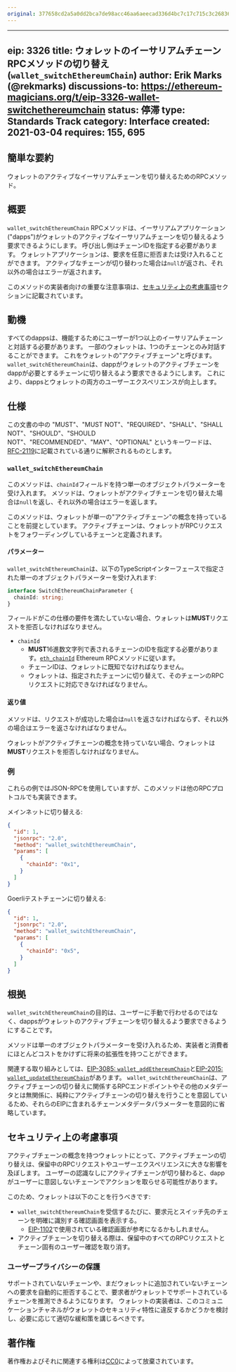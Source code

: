 ```yaml
---
original: 377658cd2a5a0dd2bca7de98acc46aa6aeecad336d4bc7c17c715c3c2683680a
---
```


---
eip: 3326
title: ウォレットのイーサリアムチェーンRPCメソッドの切り替え (`wallet_switchEthereumChain`)
author: Erik Marks (@rekmarks)
discussions-to: https://ethereum-magicians.org/t/eip-3326-wallet-switchethereumchain
status: 停滞
type: Standards Track
category: Interface
created: 2021-03-04
requires: 155, 695
---

## 簡単な要約

ウォレットのアクティブなイーサリアムチェーンを切り替えるためのRPCメソッド。

## 概要

`wallet_switchEthereumChain` RPCメソッドは、イーサリアムアプリケーション("dapps")がウォレットのアクティブなイーサリアムチェーンを切り替えるよう要求できるようにします。
呼び出し側はチェーンIDを指定する必要があります。
ウォレットアプリケーションは、要求を任意に拒否または受け入れることができます。
アクティブなチェーンが切り替わった場合は`null`が返され、それ以外の場合はエラーが返されます。

このメソッドの実装者向けの重要な注意事項は、[セキュリティ上の考慮事項](#セキュリティ上の考慮事項)セクションに記載されています。

## 動機

すべてのdappsは、機能するためにユーザーが1つ以上のイーサリアムチェーンと対話する必要があります。
一部のウォレットは、1つのチェーンとのみ対話することができます。
これをウォレットの"アクティブチェーン"と呼びます。
`wallet_switchEthereumChain`は、dappがウォレットのアクティブチェーンをdappが必要とするチェーンに切り替えるよう要求できるようにします。
これにより、dappsとウォレットの両方のユーザーエクスペリエンスが向上します。

## 仕様

この文書の中の "MUST"、"MUST NOT"、"REQUIRED"、"SHALL"、"SHALL NOT"、"SHOULD"、"SHOULD NOT"、"RECOMMENDED"、"MAY"、"OPTIONAL" というキーワードは、[RFC-2119](https://www.ietf.org/rfc/rfc2119.txt)に記載されている通りに解釈されるものとします。

### `wallet_switchEthereumChain`

このメソッドは、`chainId`フィールドを持つ単一のオブジェクトパラメーターを受け入れます。
メソッドは、ウォレットがアクティブチェーンを切り替えた場合は`null`を返し、それ以外の場合はエラーを返します。

このメソッドは、ウォレットが単一の"アクティブチェーン"の概念を持っていることを前提としています。
アクティブチェーンは、ウォレットがRPCリクエストをフォワーディングしているチェーンと定義されます。

#### パラメーター

`wallet_switchEthereumChain`は、以下のTypeScriptインターフェースで指定された単一のオブジェクトパラメーターを受け入れます:

```typescript
interface SwitchEthereumChainParameter {
  chainId: string;
}
```

フィールドがこの仕様の要件を満たしていない場合、ウォレットは**MUST**リクエストを拒否しなければなりません。

- `chainId`
  - **MUST**16進数文字列で表されるチェーンのIDを指定する必要があります。[`eth_chainId`](./eip-695.md) Ethereum RPCメソッドに従います。
  - チェーンIDは、ウォレットに既知でなければなりません。
  - ウォレットは、指定されたチェーンに切り替えて、そのチェーンのRPCリクエストに対応できなければなりません。

#### 返り値

メソッドは、リクエストが成功した場合は`null`を返さなければならず、それ以外の場合はエラーを返さなければなりません。

ウォレットがアクティブチェーンの概念を持っていない場合、ウォレットは**MUST**リクエストを拒否しなければなりません。

### 例

これらの例ではJSON-RPCを使用していますが、このメソッドは他のRPCプロトコルでも実装できます。

メインネットに切り替える:

```json
{
  "id": 1,
  "jsonrpc": "2.0",
  "method": "wallet_switchEthereumChain",
  "params": [
    {
      "chainId": "0x1",
    }
  ]
}
```

Goerliテストチェーンに切り替える:

```json
{
  "id": 1,
  "jsonrpc": "2.0",
  "method": "wallet_switchEthereumChain",
  "params": [
    {
      "chainId": "0x5",
    }
  ]
}
```

## 根拠

`wallet_switchEthereumChain`の目的は、ユーザーに手動で行わせるのではなく、dappsがウォレットのアクティブチェーンを切り替えるよう要求できるようにすることです。

メソッドは単一のオブジェクトパラメーターを受け入れるため、実装者と消費者にほとんどコストをかけずに将来の拡張性を持つことができます。

関連する取り組みとしては、[EIP-3085: `wallet_addEthereumChain`](./eip-3085.md)と[EIP-2015: `wallet_updateEthereumChain`](./eip-2015.md)があります。
`wallet_switchEthereumChain`は、アクティブチェーンの切り替えに関係するRPCエンドポイントやその他のメタデータとは無関係に、純粋にアクティブチェーンの切り替えを行うことを意図しているため、それらのEIPに含まれるチェーンメタデータパラメーターを意図的に省略しています。

## セキュリティ上の考慮事項

アクティブチェーンの概念を持つウォレットにとって、アクティブチェーンの切り替えは、保留中のRPCリクエストやユーザーエクスペリエンスに大きな影響を及ぼします。
ユーザーの認識なしにアクティブチェーンが切り替わると、dappがユーザーに意図しないチェーンでアクションを取らせる可能性があります。

このため、ウォレットは以下のことを行うべきです:

- `wallet_switchEthereumChain`を受信するたびに、要求元とスイッチ先のチェーンを明確に識別する確認画面を表示する。
  - [EIP-1102](./eip-1102.md)で使用されている確認画面が参考になるかもしれません。
- アクティブチェーンを切り替える際は、保留中のすべてのRPCリクエストとチェーン固有のユーザー確認を取り消す。

### ユーザープライバシーの保護

サポートされていないチェーンや、まだウォレットに追加されていないチェーンへの要求を自動的に拒否することで、要求者がウォレットでサポートされているチェーンを推測できるようになります。
ウォレットの実装者は、このコミュニケーションチャネルがウォレットのセキュリティ特性に違反するかどうかを検討し、必要に応じて適切な緩和策を講じるべきです。

## 著作権

著作権およびそれに関連する権利は[CC0](../LICENSE.md)によって放棄されています。